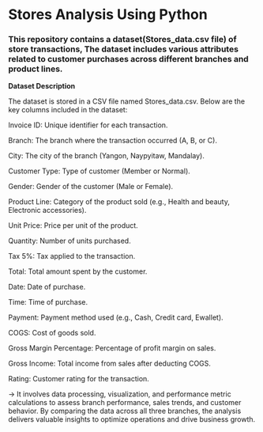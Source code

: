 <h1> Stores Analysis Using Python </h1>

<h3> This repository contains a dataset(Stores_data.csv file) of store transactions, The dataset includes various attributes related to customer purchases across different branches and product lines.

</h3>

**Dataset Description**

The dataset is stored in a CSV file named Stores_data.csv. Below are the key columns included in the dataset:

Invoice ID: Unique identifier for each transaction.

Branch: The branch where the transaction occurred (A, B, or C).

City: The city of the branch (Yangon, Naypyitaw, Mandalay).

Customer Type: Type of customer (Member or Normal).

Gender: Gender of the customer (Male or Female).

Product Line: Category of the product sold (e.g., Health and beauty, Electronic accessories).

Unit Price: Price per unit of the product.

Quantity: Number of units purchased.

Tax 5%: Tax applied to the transaction.

Total: Total amount spent by the customer.

Date: Date of purchase.

Time: Time of purchase.

Payment: Payment method used (e.g., Cash, Credit card, Ewallet).

COGS: Cost of goods sold.

Gross Margin Percentage: Percentage of profit margin on sales.

Gross Income: Total income from sales after deducting COGS.

Rating: Customer rating for the transaction.

-> It involves data processing, visualization, and performance metric calculations to assess branch performance, sales trends, and customer behavior. By comparing the data across all three branches, the analysis delivers valuable insights to optimize operations and drive business growth.


